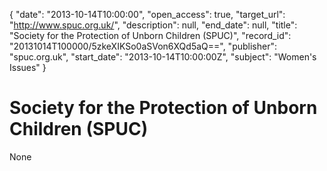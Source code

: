 {
  "date": "2013-10-14T10:00:00", 
  "open_access": true, 
  "target_url": "http://www.spuc.org.uk/", 
  "description": null, 
  "end_date": null, 
  "title": "Society for the Protection of Unborn Children (SPUC)", 
  "record_id": "20131014T100000/5zkeXIKSo0aSVon6XQd5aQ==", 
  "publisher": "spuc.org.uk", 
  "start_date": "2013-10-14T10:00:00Z", 
  "subject": "Women's Issues"
}

# Society for the Protection of Unborn Children (SPUC)

None